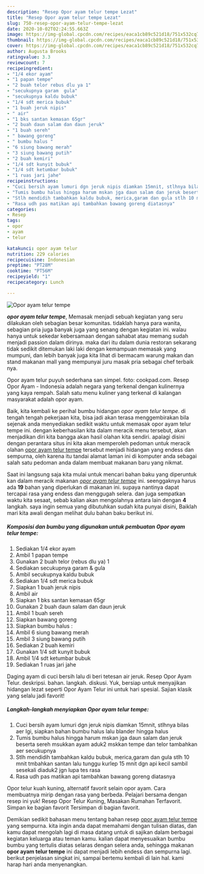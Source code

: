 ```yaml
---
description: "Resep Opor ayam telur tempe Lezat"
title: "Resep Opor ayam telur tempe Lezat"
slug: 750-resep-opor-ayam-telur-tempe-lezat
date: 2020-10-02T02:24:55.663Z
image: https://img-global.cpcdn.com/recipes/eaca1cb89c521d18/751x532cq70/opor-ayam-telur-tempe-foto-resep-utama.jpg
thumbnail: https://img-global.cpcdn.com/recipes/eaca1cb89c521d18/751x532cq70/opor-ayam-telur-tempe-foto-resep-utama.jpg
cover: https://img-global.cpcdn.com/recipes/eaca1cb89c521d18/751x532cq70/opor-ayam-telur-tempe-foto-resep-utama.jpg
author: Augusta Brooks
ratingvalue: 3.3
reviewcount: 7
recipeingredient:
- "1/4 ekor ayam"
- "1 papan tempe"
- "2 buah telor rebus dlu ya 1"
- "secukupnya garam  gula"
- "secukupnya kaldu bubuk"
- "1/4 sdt merica bubuk"
- "1 buah jeruk nipis"
- " air"
- "1 bks santan kemasan 65gr"
- "2 buah daun salam dan daun jeruk"
- "1 buah sereh"
- " bawang goreng"
- " bumbu halus "
- "6 siung bawang merah"
- "3 siung bawang putih"
- "2 buah kemiri"
- "1/4 sdt kunyit bubuk"
- "1/4 sdt ketumbar bubuk"
- "1 ruas jari jahe"
recipeinstructions:
- "Cuci bersih ayam lumuri dgn jeruk nipis diamkan 15mnit, stlhnya bilas aer lgi, siapkan bahan bumbu halus lalu blander hingga halus"
- "Tumis bumbu halus hingga harum mskan jga daun salam dan jeruk beserta sereh msukkan ayam aduk2 mskkan tempe dan telor tambahkan aer secukupnya"
- "Stlh mendidih tambahkan kaldu bubuk, merica,garam dan gula stlh 10 mnit tmbahkan santan lalu tunggu kurlep 15 mnit dgn api kecil sambil sesekali diaduk2 jgn lupa tes rasa"
- "Rasa udh pas matikan api tambahkan bawang goreng diatasnya"
categories:
- Resep
tags:
- opor
- ayam
- telur

katakunci: opor ayam telur 
nutrition: 229 calories
recipecuisine: Indonesian
preptime: "PT28M"
cooktime: "PT56M"
recipeyield: "1"
recipecategory: Lunch

---
```



![Opor ayam telur tempe](https://img-global.cpcdn.com/recipes/eaca1cb89c521d18/751x532cq70/opor-ayam-telur-tempe-foto-resep-utama.jpg)

<b><i>opor ayam telur tempe</i></b>, Memasak menjadi sebuah kegiatan yang seru dilakukan oleh sebagian besar komunitas. tidaklah hanya para wanita, sebagian pria juga banyak juga yang senang dengan kegiatan ini. walau hanya untuk sekedar kebersamaan dengan sahabat atau memang sudah menjadi passion dalam dirinya. maka dari itu dalam dunia restoran sekarang tidak sedikit ditemukan laki laki dengan kemampuan memasak yang mumpuni, dan lebih banyak juga kita lihat di bermacam warung makan dan stand makanan mall yang mempunyai juru masak pria sebagai chef terbaik nya.

Opor ayam telur puyuh sederhana san simpel. foto: cookpad.com. Resep Opor Ayam - Indonesia adalah negara yang terkenal dengan kulinernya yang kaya rempah. Salah satu menu kuliner yang terkenal di kalangan masyarakat adalah opor ayam.

Baik, kita kembali ke perihal bumbu hidangan <i>opor ayam telur tempe</i>. di tengah tengah pekerjaan kita, bisa jadi akan terasa menggembirakan bila sejenak anda menyediakan sedikit waktu untuk memasak opor ayam telur tempe ini. dengan keberhasilan kita dalam meracik menu tersebut, akan menjadikan diri kita bangga akan hasil olahan kita sendiri. apalagi disini dengan perantara situs ini kita akan memperoleh pedoman untuk meracik olahan <u>opor ayam telur tempe</u> tersebut menjadi hidangan yang endess dan sempurna, oleh karena itu tandai alamat laman ini di komputer anda sebagai salah satu pedoman anda dalam membuat makanan baru yang nikmat.


Saat ini langsung saja kita mulai untuk mencari bahan baku yang diperuntuk kan dalam meracik makanan <u><i>opor ayam telur tempe</i></u> ini. seenggaknya harus ada <b>19</b> bahan yang diperlukan di makanan ini. supaya nantinya dapat tercapai rasa yang endess dan menggugah selera. dan juga sempatkan waktu kita sesaat, sebab kalian akan mengolahnya antara lain dengan <b>4</b> langkah. saya ingin semua yang dibutuhkan sudah kita punyai disini, Baiklah mari kita awali dengan melihat dulu bahan baku berikut ini.

<!--inarticleads1-->

##### Komposisi dan bumbu yang digunakan untuk pembuatan Opor ayam telur tempe:

1. Sediakan 1/4 ekor ayam
1. Ambil 1 papan tempe
1. Gunakan 2 buah telor (rebus dlu ya) 1
1. Sediakan secukupnya garam &amp; gula
1. Ambil secukupnya kaldu bubuk
1. Sediakan 1/4 sdt merica bubuk
1. Siapkan 1 buah jeruk nipis
1. Ambil  air
1. Siapkan 1 bks santan kemasan 65gr
1. Gunakan 2 buah daun salam dan daun jeruk
1. Ambil 1 buah sereh
1. Siapkan  bawang goreng
1. Siapkan  bumbu halus :
1. Ambil 6 siung bawang merah
1. Ambil 3 siung bawang putih
1. Sediakan 2 buah kemiri
1. Gunakan 1/4 sdt kunyit bubuk
1. Ambil 1/4 sdt ketumbar bubuk
1. Sediakan 1 ruas jari jahe


Daging ayam di cuci bersih lalu di beri tetesan air jeruk. Resep Opor Ayam Telur. deskripsi. bahan. langkah. diskusi. Yuk, bersiap untuk menyajikan hidangan lezat seperti Opor Ayam Telur ini untuk hari spesial. Sajian klasik yang selalu jadi favorit! 

<!--inarticleads2-->

##### Langkah-langkah menyiapkan Opor ayam telur tempe:

1. Cuci bersih ayam lumuri dgn jeruk nipis diamkan 15mnit, stlhnya bilas aer lgi, siapkan bahan bumbu halus lalu blander hingga halus
1. Tumis bumbu halus hingga harum mskan jga daun salam dan jeruk beserta sereh msukkan ayam aduk2 mskkan tempe dan telor tambahkan aer secukupnya
1. Stlh mendidih tambahkan kaldu bubuk, merica,garam dan gula stlh 10 mnit tmbahkan santan lalu tunggu kurlep 15 mnit dgn api kecil sambil sesekali diaduk2 jgn lupa tes rasa
1. Rasa udh pas matikan api tambahkan bawang goreng diatasnya


Opor telur kuah kuning, alternatif favorit selain opor ayam. Cara membuatnya mirip dengan rasa yang berbeda. Pelajari bersama dengan resep ini yuk! Resep Opor Telur Kuning, Masakan Rumahan Terfavorit. Simpan ke bagian favorit Tersimpan di bagian favorit. 

Demikian sedikit bahasan menu tentang bahan resep <u>opor ayam telur tempe</u> yang sempurna. kita ingin anda dapat memahami dengan tulisan diatas, dan kamu dapat mengolah lagi di masa datang untuk di sajikan dalam berbagai kegiatan keluarga atau teman kamu. kalian dapat menyesuaikan bumbu bumbu yang tertulis diatas selaras dengan selera anda, sehingga makanan <b>opor ayam telur tempe</b> ini dapat menjadi lebih endess dan sempurna lagi. berikut penjelasan singkat ini, sampai bertemu kembali di lain hal. kami harap hari anda menyenangkan.
